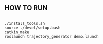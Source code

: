 ## HOW TO RUN
```

./install_tools.sh
source ./devel/setup.bash
catkin_make
roslaunch trajectory_generator demo.launch

```